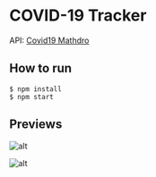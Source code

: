 # COVID-19 Tracker

API: [Covid19 Mathdro](https://covid19.mathdro.id/api)

## How to run

```
$ npm install
$ npm start
```

## Previews

![alt]("previews/1.png")

![alt]("previews/2.png")
